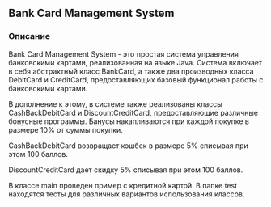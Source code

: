 <h2>Bank Card Management System</h2>
<h3>Описание</h3>
Bank Card Management System - это простая система управления банковскими картами, реализованная на языке Java. 
Система включает в себя абстрактный класс BankCard, а также два производных класса DebitCard и CreditCard, 
предоставляющих базовый функционал работы с банковскими картами. 

В дополнение к этому, 
в системе также реализованы классы CashBackDebitCard и DiscountCreditCard, предоставляющие различные бонусные программы.
Банусы накапливаются при каждой покупке в размере 10% от суммы покупки.

CashBackDebitCard возвращает кэшбек в размере 5% списывая при этом 100 баллов.

DiscountCreditCard дает скидку 5% списывая при этом 100 баллов.

В классе main проведен пример с кредитной картой. В папке test находятся тесты для различных вариантов использования классов.


